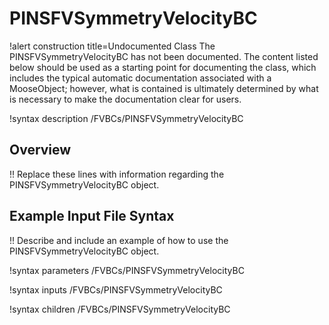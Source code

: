 # PINSFVSymmetryVelocityBC

!alert construction title=Undocumented Class
The PINSFVSymmetryVelocityBC has not been documented. The content listed below should be used as a starting point for
documenting the class, which includes the typical automatic documentation associated with a
MooseObject; however, what is contained is ultimately determined by what is necessary to make the
documentation clear for users.

!syntax description /FVBCs/PINSFVSymmetryVelocityBC

## Overview

!! Replace these lines with information regarding the PINSFVSymmetryVelocityBC object.

## Example Input File Syntax

!! Describe and include an example of how to use the PINSFVSymmetryVelocityBC object.

!syntax parameters /FVBCs/PINSFVSymmetryVelocityBC

!syntax inputs /FVBCs/PINSFVSymmetryVelocityBC

!syntax children /FVBCs/PINSFVSymmetryVelocityBC
